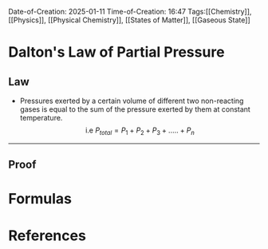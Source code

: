 Date-of-Creation: 2025-01-11
Time-of-Creation: 16:47
Tags:[[Chemistry]], [[Physics]], [[Physical Chemistry]], [[States of Matter]], [[Gaseous State]]

# Dalton's Law of Partial Pressure

## Law
- Pressures exerted by a certain volume of different two non-reacting gases is equal to the sum of the pressure exerted by them at constant temperature.$$\text{i.e }P_{total} = P_1 + P_2 +P_3+.....+P_n $$
___
## Proof










# Formulas







# References



